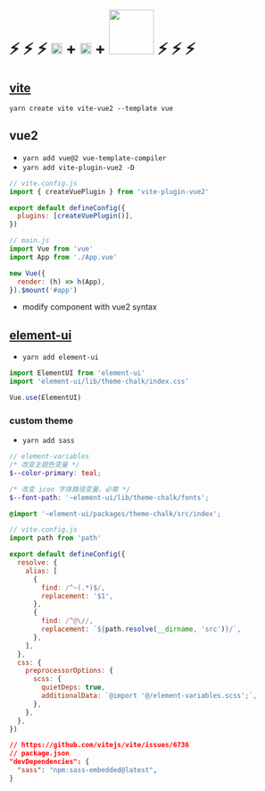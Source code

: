 # ⚡ ⚡ ⚡ <img width="20" src="https://vuejs.org/images/logo.png" alt="Vue logo"> + <img width="20" src="https://vitejs.dev/logo.svg" alt="Vite logo"> + <img width="80" src="https://cdn.rawgit.com/ElemeFE/element/dev/element_logo.svg"> ⚡ ⚡ ⚡

</p>

## [vite](https://vitejs.dev/)

`yarn create vite vite-vue2 --template vue`

## vue2

- `yarn add vue@2 vue-template-compiler`
- `yarn add vite-plugin-vue2 -D`

```js
// vite.config.js
import { createVuePlugin } from 'vite-plugin-vue2'

export default defineConfig({
  plugins: [createVuePlugin()],
})
```

```js
// main.js
import Vue from 'vue'
import App from './App.vue'

new Vue({
  render: (h) => h(App),
}).$mount('#app')
```

- modify component with vue2 syntax

## [element-ui](https://element.eleme.io/#/zh-CN/component/quickstart)

- `yarn add element-ui`

```js
import ElementUI from 'element-ui'
import 'element-ui/lib/theme-chalk/index.css'

Vue.use(ElementUI)
```

### custom theme

- `yarn add sass`

```scss
// element-variables
/* 改变主题色变量 */
$--color-primary: teal;

/* 改变 icon 字体路径变量，必需 */
$--font-path: '~element-ui/lib/theme-chalk/fonts';

@import '~element-ui/packages/theme-chalk/src/index';
```

```js
// vite.config.js
import path from 'path'

export default defineConfig({
  resolve: {
    alias: [
      {
        find: /^~(.*)$/,
        replacement: '$1',
      },
      {
        find: /^@\//,
        replacement: `${path.resolve(__dirname, 'src')}/`,
      },
    ],
  },
  css: {
    preprocessorOptions: {
      scss: {
        quietDeps: true,
        additionalData: `@import '@/element-variables.scss';`,
      },
    },
  },
})
```

```json
// https://github.com/vitejs/vite/issues/6736
// package.json
"devDependencies": {
  "sass": "npm:sass-embedded@latest",
}
```
